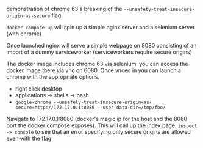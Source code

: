 demonstration of chrome 63's breaking of the `--unsafety-treat-insecure-origin-as-secure` flag 

`docker-compose up` will spin up a simple nginx server and a selenium server (with chrome)

Once launched nginx will serve a simple webpage on 8080 consisting of an import of a dummy serviceworker (serviceworkers require secure origins)

The docker image includes chrome 63 via selenium. you can access the docker image there via vnc on 6080. Once vnced in you can launch a chrome with the appropriate options.
  - right click desktop
  - applications -> shells -> bash
  - `google-chrome --unsafely-treat-insecure-origin-as-secure=http://172.17.0.1:8080 --user-data-dir=/tmp/foo/`
  
Navigate to 172.17.0.1:8080 (docker's magic ip for the host and the 8080 port the docker compose exposes). This will call up the index page. `inspect -> console` to see that an error specifying only secure origins are allowed even with the flag
